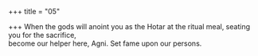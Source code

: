 +++
title = "05"

+++
When the gods will anoint you as the Hotar at the ritual meal, seating  you for the sacrifice,  
become our helper here, Agni. Set fame upon our persons.  